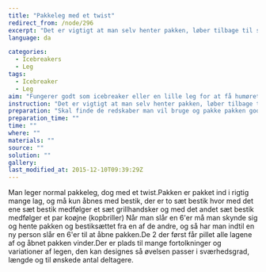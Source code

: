 ```yaml
---
title: "Pakkeleg med et twist"
redirect_from: /node/296
excerpt: "Det er vigtigt at man selv henter pakken, løber tilbage til sin plads, ifører sig redskaberne og først derefter begynder.Man skal også færdiggøre et lag af pakken før man må gå videre med det næste lag, det er således ikke tilladt bare at flå pakken op."
language: da

categories:
  - Icebreakers
  - Leg
tags:
  - Icebreaker
  - Leg
aim: "Fungerer godt som icebreaker eller en lille leg for at få humøret op."
instruction: "Det er vigtigt at man selv henter pakken, løber tilbage til sin plads, ifører sig redskaberne og først derefter begynder.Man skal også færdiggøre et lag af pakken før man må gå videre med det næste lag, det er således ikke tilladt bare at flå pakken op."
preparation: "Skal finde de redskaber man vil bruge og pakke pakken godt ind, i ca. 8-10 lag normalt."
preparation_time: ""
time: ""
where: ""
materials: ""
source: ""
solution: ""
gallery:
last_modified_at: 2015-12-10T09:39:29Z
---
```

Man leger normal pakkeleg, dog med et twist.Pakken er pakket ind i rigtig mange lag, og må kun åbnes med bestik, der er to sæt bestik hvor med det ene sæt bestik medfølger et sæt grillhandsker og med det andet sæt bestik medfølger et par koøjne (kopbriller) Når man slår en 6'er må man skynde sig og hente pakken og bestiksættet fra en af de andre, og så har man indtil en ny person slår en 6'er til at åbne pakken.De 2 der først får pillet alle lagene af og åbnet pakken vinder.Der er plads til mange fortolkninger og variationer af legen, den kan designes så øvelsen passer i sværhedsgrad, længde og til ønskede antal deltagere.

